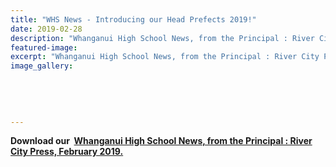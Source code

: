 ```yaml
---
title: "WHS News - Introducing our Head Prefects 2019!"
date: 2019-02-28
description: "Whanganui High School News, from the Principal : River City Press, February 2019.  Introducing our Head Prefects 2019..."
featured-image: 
excerpt: "Whanganui High School News, from the Principal : River City Press, February 2019.  Introducing our Head Prefects 2019."
image_gallery:
	
	
	
	
	
---
```


<p><strong>Download our&nbsp;&nbsp;<a href="http://c1940652.r52.cf0.rackcdn.com/5c74a9aeff2a7c6f500005c2/Rivercity-Press-Newsletter---February-2019.pdf">Whanganui High School News, from the Principal : River City Press, February 2019.</a></strong></p>


